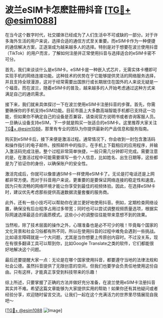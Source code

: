 # 波兰eSIM卡怎麽註冊抖音 [[TG💪+ @esim1088](https://t.me/s/esim1088)]

在当今这个数字时代，社交媒体已经成为了人们生活中不可或缺的一部分。对于许多海外生活的用户来说，选择合适的通信方式至关重要。而eSIM卡作为一种便捷的通信解决方案，正逐渐成为越来越多人的选择。特别是对于想要在波兰使用抖音（TikTok）的用户而言，了解如何注册并正常使用抖音与选择适合的eSIM卡密不可分。

首先，我们来谈谈什么是eSIM卡。eSIM卡是一种嵌入式芯片，无需实体卡槽即可实现手机的网络连接功能。这种技术的优势在于它能够提供灵活的网络服务选择，并且支持全球漫游，这对于经常需要出国旅行或长期居住在国外的人来说无疑是一个福音。而在波兰，随着eSIM卡的普及，越来越多的人开始考虑通过这种方式来满足自己的通讯需求。

接下来，我们就来具体探讨一下在波兰使用eSIM卡注册抖音的步骤。首先，你需要确保你的手机支持eSIM功能。目前市面上大多数高端智能手机都已支持这一功能，但如果你不确定自己的设备是否兼容，请查阅官方说明书或者咨询客服人员。一旦确认设备支持eSIM，下一步就是购买一张适合的eSIM卡。这里推荐大家关注[TG💪+ @esim1088](https://t.me/s/esim1088)，那里有专业的团队为你提供最新的产品信息和服务指南。

购买到eSIM卡后，接下来便是激活过程。通常情况下，你会收到一封包含激活码和操作指引的电子邮件。按照邮件中的指示，在手机上下载相应的应用程序，并输入激活码完成注册。整个过程非常简单快捷，一般只需几分钟即可完成。需要注意的是，在激活过程中可能需要填写一些个人信息，比如姓名、出生日期等，这些都是为了验证你的身份，以确保账户的安全性。

激活完成后，你就可以像普通SIM卡一样使用eSIM卡了。无论是打电话还是上网都非常方便。而对于抖音用户来说，更重要的是要保证网络连接的稳定性和速度。因为只有流畅的网络环境才能让你享受到最佳的视频体验。因此，在选择eSIM卡时，建议优先考虑那些提供高速数据流量套餐的服务商。

此外，还有一些小技巧可以帮助你在波兰更好地使用抖音。例如，定期检查网络设置，确保没有后台程序占用过多带宽；同时也可以尝试调整视频质量选项，根据实际网速选择最适合的画质模式。这些小小的调整往往能带来意想不到的效果。

当然啦，除了技术层面的操作之外，心理准备也是必不可少的哦！毕竟每个国家的文化背景和社会习俗都有所不同，所以在使用抖音的过程中难免会遇到一些挑战。比如语言障碍就是一个大问题，尤其是当你想要上传原创内容时。不过没关系，现在有很多翻译工具可以帮到你，比如Google Translate之类的软件，它们都能很好地解决这个问题。

最后还要提醒大家一点：无论是在哪个国家使用抖音，都要遵守当地的法律法规和社会公德。虽然抖音提供了无限创意的空间，但我们也要学会负责任地使用这份自由。只有这样，才能真正享受到科技带来的乐趣！

综上所述，只要掌握了正确的方法并做好充分准备，在波兰使用eSIM卡注册抖音其实并不难。希望这篇文章能够为大家提供实用的帮助！如果你还有其他疑问或者经验分享，欢迎随时留言交流。让我们一起在这个充满活力的世界里尽情展现自我吧～ 

[[TG💪+ @esim1088](https://t.me/s/esim1088) ![Image](https://i.postimg.cc/4NQfJmqS/Snipaste-2025-05-13-00-14-12.png)]